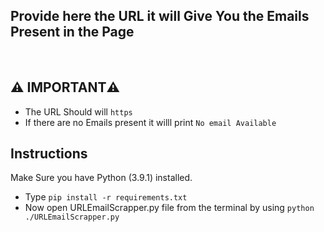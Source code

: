 ## Provide here the URL it will Give You the Emails Present in the Page
<br>

## :warning: IMPORTANT:warning:

* The URL Should will  ```https```
* If there are no Emails present it willl print ```No email Available```

## Instructions

Make Sure you have Python (3.9.1)  installed. 

* Type ```pip install -r requirements.txt```
* Now open URLEmailScrapper.py file from the terminal by using ```python ./URLEmailScrapper.py```
<br>